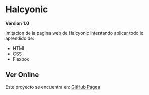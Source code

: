 # Halcyonic

**Version 1.0**

Imitacion de la pagina web de Halcyonic intentando aplicar todo lo aprendido de:
- HTML 
- CSS
- Flexbox

## Ver Online
Este proyecto se encuentra en: 
[GitHub Pages](https://ivankopech.github.io/Halcyonic/)
